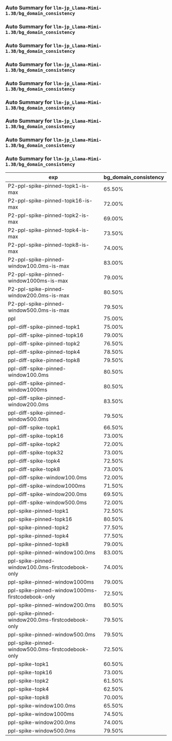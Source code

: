 ### Auto Summary for `llm-jp_Llama-Mimi-1.3B/bg_domain_consistency`

### Auto Summary for `llm-jp_Llama-Mimi-1.3B/bg_domain_consistency`

### Auto Summary for `llm-jp_Llama-Mimi-1.3B/bg_domain_consistency`

### Auto Summary for `llm-jp_Llama-Mimi-1.3B/bg_domain_consistency`

### Auto Summary for `llm-jp_Llama-Mimi-1.3B/bg_domain_consistency`

### Auto Summary for `llm-jp_Llama-Mimi-1.3B/bg_domain_consistency`

### Auto Summary for `llm-jp_Llama-Mimi-1.3B/bg_domain_consistency`

### Auto Summary for `llm-jp_Llama-Mimi-1.3B/bg_domain_consistency`

### Auto Summary for `llm-jp_Llama-Mimi-1.3B/bg_domain_consistency`

<!-- AUTO-GEN: SPLIT TABLE -->
| exp | bg_domain_consistency |
| --- | --- |
| P2-ppl-spike-pinned-topk1-is-max | 65.50% |
| P2-ppl-spike-pinned-topk16-is-max | 72.00% |
| P2-ppl-spike-pinned-topk2-is-max | 69.00% |
| P2-ppl-spike-pinned-topk4-is-max | 73.50% |
| P2-ppl-spike-pinned-topk8-is-max | 74.00% |
| P2-ppl-spike-pinned-window100.0ms-is-max | 83.00% |
| P2-ppl-spike-pinned-window1000ms-is-max | 79.00% |
| P2-ppl-spike-pinned-window200.0ms-is-max | 80.50% |
| P2-ppl-spike-pinned-window500.0ms-is-max | 79.50% |
| ppl | 75.00% |
| ppl-diff-spike-pinned-topk1 | 75.00% |
| ppl-diff-spike-pinned-topk16 | 79.00% |
| ppl-diff-spike-pinned-topk2 | 76.50% |
| ppl-diff-spike-pinned-topk4 | 78.50% |
| ppl-diff-spike-pinned-topk8 | 79.50% |
| ppl-diff-spike-pinned-window100.0ms | 80.50% |
| ppl-diff-spike-pinned-window1000ms | 80.50% |
| ppl-diff-spike-pinned-window200.0ms | 83.50% |
| ppl-diff-spike-pinned-window500.0ms | 79.50% |
| ppl-diff-spike-topk1 | 66.50% |
| ppl-diff-spike-topk16 | 73.00% |
| ppl-diff-spike-topk2 | 72.00% |
| ppl-diff-spike-topk32 | 73.00% |
| ppl-diff-spike-topk4 | 72.50% |
| ppl-diff-spike-topk8 | 73.00% |
| ppl-diff-spike-window100.0ms | 72.00% |
| ppl-diff-spike-window1000ms | 71.50% |
| ppl-diff-spike-window200.0ms | 69.50% |
| ppl-diff-spike-window500.0ms | 72.00% |
| ppl-spike-pinned-topk1 | 72.50% |
| ppl-spike-pinned-topk16 | 80.50% |
| ppl-spike-pinned-topk2 | 77.50% |
| ppl-spike-pinned-topk4 | 77.50% |
| ppl-spike-pinned-topk8 | 79.00% |
| ppl-spike-pinned-window100.0ms | 83.00% |
| ppl-spike-pinned-window100.0ms-firstcodebook-only | 74.00% |
| ppl-spike-pinned-window1000ms | 79.00% |
| ppl-spike-pinned-window1000ms-firstcodebook-only | 72.50% |
| ppl-spike-pinned-window200.0ms | 80.50% |
| ppl-spike-pinned-window200.0ms-firstcodebook-only | 79.50% |
| ppl-spike-pinned-window500.0ms | 79.50% |
| ppl-spike-pinned-window500.0ms-firstcodebook-only | 72.50% |
| ppl-spike-topk1 | 60.50% |
| ppl-spike-topk16 | 73.00% |
| ppl-spike-topk2 | 61.50% |
| ppl-spike-topk4 | 62.50% |
| ppl-spike-topk8 | 70.00% |
| ppl-spike-window100.0ms | 65.50% |
| ppl-spike-window1000ms | 74.50% |
| ppl-spike-window200.0ms | 74.00% |
| ppl-spike-window500.0ms | 79.50% |
<!-- AUTO-GEN: SPLIT TABLE -->
